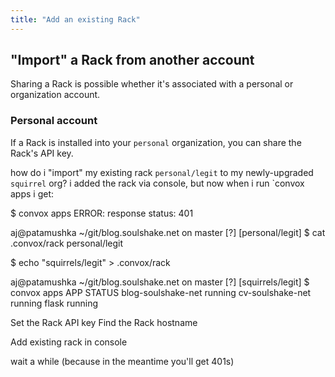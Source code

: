 ```yaml
---
title: "Add an existing Rack"
---
```


## "Import" a Rack from another account

Sharing a Rack is possible whether it's associated with a personal or organization account.

### Personal account

If a Rack is installed into your `personal` organization, you can share the Rack's API key.


how do i "import" my existing rack `personal/legit` to my newly-upgraded `squirrel` org? i added the rack via console, but now when i run `convox apps i get:

$ convox apps
ERROR: response status: 401

aj@patamushka ~/git/blog.soulshake.net on master [?] [personal/legit] 
$ cat .convox/rack 
personal/legit


$ echo "squirrels/legit" > .convox/rack 

aj@patamushka ~/git/blog.soulshake.net on master [?] [squirrels/legit] 
$ convox apps
APP                 STATUS
blog-soulshake-net  running
cv-soulshake-net    running
flask               running



Set the Rack API key
Find the Rack hostname

Add existing rack in console

wait a while (because in the meantime you'll get 401s)

